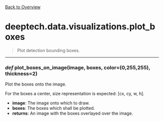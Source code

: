 [Back to Overview](../../../README.md)



# deeptech.data.visualizations.plot_boxes

> Plot detection bounding boxes.


---
### *def* **plot_boxes_on_image**(image, boxes, color=(0,255,255), thickness=2)

Plot the boxes onto the image.

For the boxes a center, size representation is expected: [cx, cy, w, h].

* **image**: The image onto which to draw.
* **boxes**: The boxes which shall be plotted.
* **returns**: An image with the boxes overlayed over the image.


